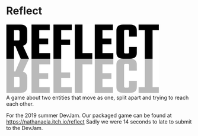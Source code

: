 # Reflect 
<img src="./logo.png"><br>
A game about two entities that move as one, split apart and trying to reach each other.


For the 2019 summer DevJam.
Our packaged game can be found at https://nathanaela.itch.io/reflect
Sadly we were 14 seconds to late to submit to the DevJam.
   
